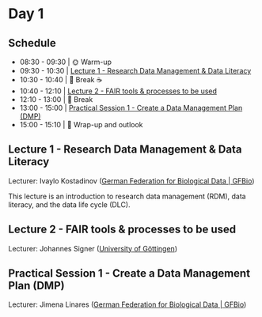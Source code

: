 # Day 1

## Schedule

* 08:30 - 09:30 | :sun_with_face: Warm-up
* 09:30 - 10:30 | [Lecture 1 - Research Data Management & Data Literacy](lecture1/lecture1.md)
* 10:30 - 10:40 | :tea: Break :coffee:
* 10:40 - 12:10 | [Lecture 2 - FAIR tools & processes to be used](lecture2/lecture2.md)
* 12:10 - 13:00 | :fork_and_knife: Break
* 13:00 - 15:00 | [Practical Session 1 - Create a Data Management Plan (DMP)](practical_session1/practical_session1.md)
* 15:00 - 15:10 | 📌 Wrap-up and outlook


## Lecture 1 - Research Data Management & Data Literacy

Lecturer: Ivaylo Kostadinov ([German Federation for Biological Data | GFBio](https://www.gfbio.org/))

This lecture is an introduction to research data management (RDM), data literacy, and the data life cycle (DLC).


## Lecture 2 - FAIR tools & processes to be used

Lecturer: Johannes Signer ([University of Göttingen](https://www.uni-goettingen.de/))



## Practical Session 1 - Create a Data Management Plan (DMP)

Lecturer: Jimena Linares ([German Federation for Biological Data | GFBio](https://www.gfbio.org/))





